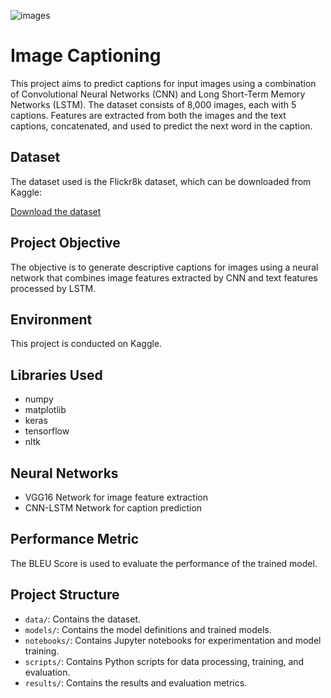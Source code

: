 ![images](https://github.com/VIS172/CODSOFT/assets/109724129/aa69421c-2b4d-419f-822c-fffb37a74a31)



# Image Captioning 

This project aims to predict captions for input images using a combination of Convolutional Neural Networks (CNN) and Long Short-Term Memory Networks (LSTM). The dataset consists of 8,000 images, each with 5 captions. Features are extracted from both the images and the text captions, concatenated, and used to predict the next word in the caption.

## Dataset

The dataset used is the Flickr8k dataset, which can be downloaded from Kaggle:

[Download the dataset](https://www.kaggle.com/adityajn105/flickr8k)

## Project Objective

The objective is to generate descriptive captions for images using a neural network that combines image features extracted by CNN and text features processed by LSTM.

## Environment

This project is conducted on Kaggle.

## Libraries Used

- numpy
- matplotlib
- keras
- tensorflow
- nltk

## Neural Networks

- VGG16 Network for image feature extraction
- CNN-LSTM Network for caption prediction

## Performance Metric

The BLEU Score is used to evaluate the performance of the trained model.

## Project Structure

- `data/`: Contains the dataset.
- `models/`: Contains the model definitions and trained models.
- `notebooks/`: Contains Jupyter notebooks for experimentation and model training.
- `scripts/`: Contains Python scripts for data processing, training, and evaluation.
- `results/`: Contains the results and evaluation metrics.


